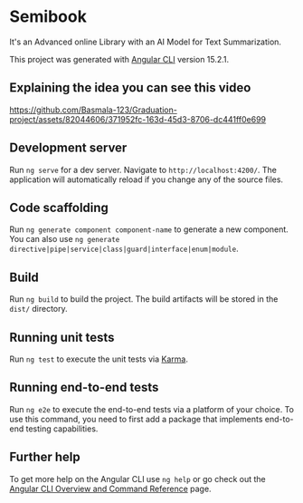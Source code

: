 # Semibook
It's an Advanced online Library with an AI Model for Text Summarization.

This project was generated with [Angular CLI](https://github.com/angular/angular-cli) version 15.2.1.

## Explaining the idea you can see this video 

https://github.com/Basmala-123/Graduation-project/assets/82044606/371952fc-163d-45d3-8706-dc441ff0e699



## Development server

Run `ng serve` for a dev server. Navigate to `http://localhost:4200/`. The application will automatically reload if you change any of the source files.




## Code scaffolding

Run `ng generate component component-name` to generate a new component. You can also use `ng generate directive|pipe|service|class|guard|interface|enum|module`.

## Build

Run `ng build` to build the project. The build artifacts will be stored in the `dist/` directory.

## Running unit tests

Run `ng test` to execute the unit tests via [Karma](https://karma-runner.github.io).

## Running end-to-end tests

Run `ng e2e` to execute the end-to-end tests via a platform of your choice. To use this command, you need to first add a package that implements end-to-end testing capabilities.

## Further help

To get more help on the Angular CLI use `ng help` or go check out the [Angular CLI Overview and Command Reference](https://angular.io/cli) page.
